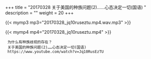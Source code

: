 +++
title = "20170328  关于美国的种族问题(2)……心态决定一切(国语) "
description = ""
weight = 20
+++

{{< mymp3 mp3="20170328_jq10ruseztu.mp4.wav.mp3" >}}

{{< mymp4 mp4="20170328_jq10ruseztu.mp4" >}}

     为什么有种族歧视的存在？ 
     关于美国的种族问题(2)……心态决定一切(国语) 
     https://www.youtube.com/watch?v=Jq10RusEzTU 
